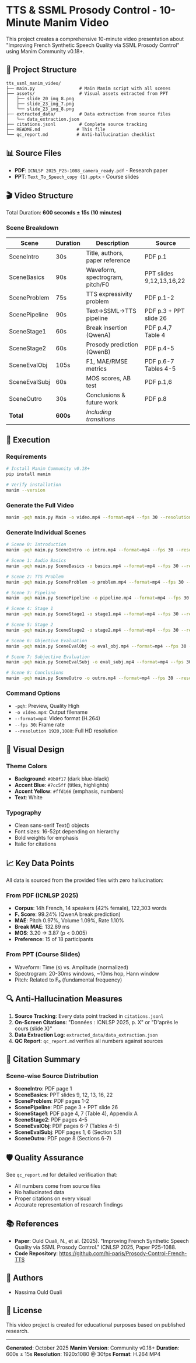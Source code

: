 
# TTS & SSML Prosody Control - 10-Minute Manim Video

This project creates a comprehensive 10-minute video presentation about "Improving French Synthetic Speech Quality via SSML Prosody Control" using Manim Community v0.18+.

## 📁 Project Structure

```
tts_ssml_manim_video/
├── main.py                 # Main Manim script with all scenes
├── assets/                 # Visual assets extracted from PPT
│   ├── slide_20_img_8.png
│   ├── slide_23_img_7.png
│   └── slide_23_img_8.png
├── extracted_data/         # Data extraction from source files
│   └── data_extraction.json
├── citations.jsonl         # Complete source tracking
├── README.md              # This file
└── qc_report.md           # Anti-hallucination checklist

```

## 📊 Source Files

- **PDF**: `ICNLSP 2025_P25-1088_camera_ready.pdf` - Research paper
- **PPT**: `Text_To_Speech_copy (1).pptx` - Course slides

## 🎬 Video Structure

Total Duration: **600 seconds ± 15s (10 minutes)**

### Scene Breakdown

| Scene | Duration | Description | Source |
|-------|----------|-------------|--------|
| SceneIntro | 30s | Title, authors, paper reference | PDF p.1 |
| SceneBasics | 90s | Waveform, spectrogram, pitch/F0 | PPT slides 9,12,13,16,22 |
| SceneProblem | 75s | TTS expressivity problem | PDF p.1-2 |
| ScenePipeline | 90s | Text→SSML→TTS pipeline | PDF p.3 + PPT slide 26 |
| SceneStage1 | 60s | Break insertion (QwenA) | PDF p.4,7 Table 4 |
| SceneStage2 | 60s | Prosody prediction (QwenB) | PDF p.4-5 |
| SceneEvalObj | 105s | F1, MAE/RMSE metrics | PDF p.6-7 Tables 4-5 |
| SceneEvalSubj | 60s | MOS scores, AB test | PDF p.1,6 |
| SceneOutro | 30s | Conclusions & future work | PDF p.8 |
| **Total** | **600s** | *Including transitions* | |

## 🚀 Execution

### Requirements

```bash
# Install Manim Community v0.18+
pip install manim

# Verify installation
manim --version
```

### Generate the Full Video

```bash
manim -pqh main.py Main -o video.mp4 --format=mp4 --fps 30 --resolution 1920,1080
```

### Generate Individual Scenes

```bash
# Scene 0: Introduction
manim -pqh main.py SceneIntro -o intro.mp4 --format=mp4 --fps 30 --resolution 1920,1080

# Scene 1: Audio Basics
manim -pqh main.py SceneBasics -o basics.mp4 --format=mp4 --fps 30 --resolution 1920,1080

# Scene 2: TTS Problem
manim -pqh main.py SceneProblem -o problem.mp4 --format=mp4 --fps 30 --resolution 1920,1080

# Scene 3: Pipeline
manim -pqh main.py ScenePipeline -o pipeline.mp4 --format=mp4 --fps 30 --resolution 1920,1080

# Scene 4: Stage 1
manim -pqh main.py SceneStage1 -o stage1.mp4 --format=mp4 --fps 30 --resolution 1920,1080

# Scene 5: Stage 2
manim -pqh main.py SceneStage2 -o stage2.mp4 --format=mp4 --fps 30 --resolution 1920,1080

# Scene 6: Objective Evaluation
manim -pqh main.py SceneEvalObj -o eval_obj.mp4 --format=mp4 --fps 30 --resolution 1920,1080

# Scene 7: Subjective Evaluation
manim -pqh main.py SceneEvalSubj -o eval_subj.mp4 --format=mp4 --fps 30 --resolution 1920,1080

# Scene 8: Conclusions
manim -pqh main.py SceneOutro -o outro.mp4 --format=mp4 --fps 30 --resolution 1920,1080
```

### Command Options

- `-pqh`: Preview, Quality High
- `-o video.mp4`: Output filename
- `--format=mp4`: Video format (H.264)
- `--fps 30`: Frame rate
- `--resolution 1920,1080`: Full HD resolution

## 🎨 Visual Design

### Theme Colors

- **Background**: `#0b0f17` (dark blue-black)
- **Accent Blue**: `#7cc5ff` (titles, highlights)
- **Accent Yellow**: `#ffd166` (emphasis, numbers)
- **Text**: White

### Typography

- Clean sans-serif Text() objects
- Font sizes: 16-52pt depending on hierarchy
- Bold weights for emphasis
- Italic for citations

## 📈 Key Data Points

All data is sourced from the provided files with zero hallucination:

### From PDF (ICNLSP 2025)

- **Corpus**: 14h French, 14 speakers (42% female), 122,303 words
- **F₁ Score**: 99.24% (QwenA break prediction)
- **MAE**: Pitch 0.97%, Volume 1.09%, Rate 1.10%
- **Break MAE**: 132.89 ms
- **MOS**: 3.20 → 3.87 (p < 0.005)
- **Preference**: 15 of 18 participants

### From PPT (Course Slides)

- Waveform: Time (s) vs. Amplitude (normalized)
- Spectrogram: 20-30ms windows, ~10ms hop, Hann window
- Pitch: Related to F₀ (fundamental frequency)

## 🔍 Anti-Hallucination Measures

1. **Source Tracking**: Every data point tracked in `citations.jsonl`
2. **On-Screen Citations**: "Données : ICNLSP 2025, p. X" or "D'après le cours (slide X)"
3. **Data Extraction Log**: `extracted_data/data_extraction.json`
4. **QC Report**: `qc_report.md` verifies all numbers against sources

## 📝 Citation Summary

### Scene-wise Source Distribution

- **SceneIntro**: PDF page 1
- **SceneBasics**: PPT slides 9, 12, 13, 16, 22
- **SceneProblem**: PDF pages 1-2
- **ScenePipeline**: PDF page 3 + PPT slide 26
- **SceneStage1**: PDF page 4, 7 (Table 4), Appendix A
- **SceneStage2**: PDF pages 4-5
- **SceneEvalObj**: PDF pages 6-7 (Tables 4-5)
- **SceneEvalSubj**: PDF pages 1, 6 (Section 5.1)
- **SceneOutro**: PDF page 8 (Sections 6-7)

## 🛡️ Quality Assurance

See `qc_report.md` for detailed verification that:
- All numbers come from source files
- No hallucinated data
- Proper citations on every visual
- Accurate representation of research findings

## 📚 References

- **Paper**: Ould Ouali, N., et al. (2025). "Improving French Synthetic Speech Quality via SSML Prosody Control." ICNLSP 2025, Paper P25-1088.
- **Code Repository**: https://github.com/hi-paris/Prosody-Control-French-TTS

## 👥 Authors

- Nassima Ould Ouali 

## 📄 License

This video project is created for educational purposes based on published research.

---

**Generated**: October 2025
**Manim Version**: Community v0.18+
**Duration**: 600s ± 15s
**Resolution**: 1920x1080 @ 30fps
**Format**: H.264 MP4
